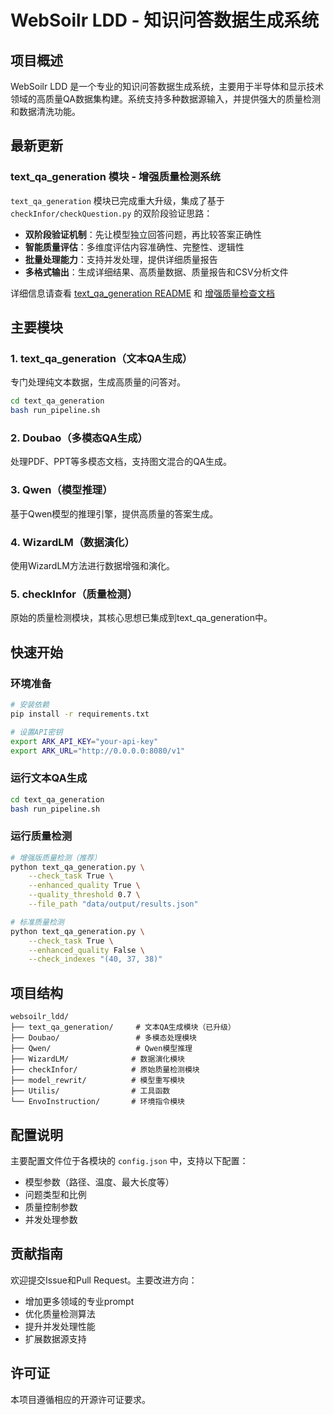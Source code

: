 # WebSoilr LDD - 知识问答数据生成系统

## 项目概述

WebSoilr LDD 是一个专业的知识问答数据生成系统，主要用于半导体和显示技术领域的高质量QA数据集构建。系统支持多种数据源输入，并提供强大的质量检测和数据清洗功能。

## 最新更新

### text_qa_generation 模块 - 增强质量检测系统

`text_qa_generation` 模块已完成重大升级，集成了基于 `checkInfor/checkQuestion.py` 的双阶段验证思路：

- **双阶段验证机制**：先让模型独立回答问题，再比较答案正确性
- **智能质量评估**：多维度评估内容准确性、完整性、逻辑性  
- **批量处理能力**：支持并发处理，提供详细质量报告
- **多格式输出**：生成详细结果、高质量数据、质量报告和CSV分析文件

详细信息请查看 [text_qa_generation README](text_qa_generation/README.md) 和 [增强质量检查文档](text_qa_generation/ENHANCED_QUALITY_CHECK.md)

## 主要模块

### 1. text_qa_generation（文本QA生成）
专门处理纯文本数据，生成高质量的问答对。

```bash
cd text_qa_generation
bash run_pipeline.sh
```

### 2. Doubao（多模态QA生成）
处理PDF、PPT等多模态文档，支持图文混合的QA生成。

### 3. Qwen（模型推理）
基于Qwen模型的推理引擎，提供高质量的答案生成。

### 4. WizardLM（数据演化）
使用WizardLM方法进行数据增强和演化。

### 5. checkInfor（质量检测）
原始的质量检测模块，其核心思想已集成到text_qa_generation中。

## 快速开始

### 环境准备

```bash
# 安装依赖
pip install -r requirements.txt

# 设置API密钥
export ARK_API_KEY="your-api-key"
export ARK_URL="http://0.0.0.0:8080/v1"
```

### 运行文本QA生成

```bash
cd text_qa_generation
bash run_pipeline.sh
```

### 运行质量检测

```bash
# 增强版质量检测（推荐）
python text_qa_generation.py \
    --check_task True \
    --enhanced_quality True \
    --quality_threshold 0.7 \
    --file_path "data/output/results.json"

# 标准质量检测
python text_qa_generation.py \
    --check_task True \
    --enhanced_quality False \
    --check_indexes "(40, 37, 38)"
```

## 项目结构

```
websoilr_ldd/
├── text_qa_generation/     # 文本QA生成模块（已升级）
├── Doubao/                 # 多模态处理模块
├── Qwen/                   # Qwen模型推理
├── WizardLM/              # 数据演化模块
├── checkInfor/            # 原始质量检测模块
├── model_rewrit/          # 模型重写模块
├── Utilis/                # 工具函数
└── EnvoInstruction/       # 环境指令模块
```

## 配置说明

主要配置文件位于各模块的 `config.json` 中，支持以下配置：

- 模型参数（路径、温度、最大长度等）
- 问题类型和比例
- 质量控制参数
- 并发处理参数

## 贡献指南

欢迎提交Issue和Pull Request。主要改进方向：

- 增加更多领域的专业prompt
- 优化质量检测算法
- 提升并发处理性能
- 扩展数据源支持

## 许可证

本项目遵循相应的开源许可证要求。